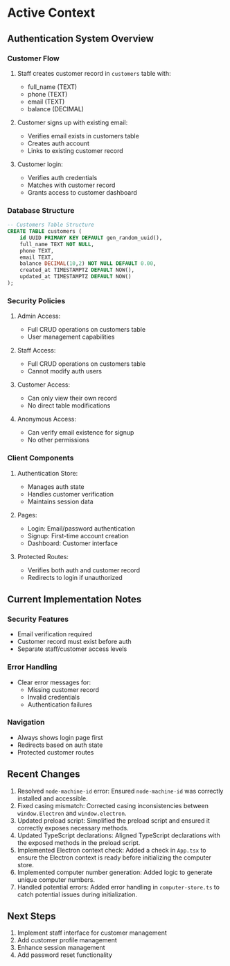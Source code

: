 # Active Context

## Authentication System Overview

### Customer Flow
1. Staff creates customer record in `customers` table with:
   - full_name (TEXT)
   - phone (TEXT)
   - email (TEXT)
   - balance (DECIMAL)

2. Customer signs up with existing email:
   - Verifies email exists in customers table
   - Creates auth account
   - Links to existing customer record

3. Customer login:
   - Verifies auth credentials
   - Matches with customer record
   - Grants access to customer dashboard

### Database Structure
```sql
-- Customers Table Structure
CREATE TABLE customers (
    id UUID PRIMARY KEY DEFAULT gen_random_uuid(),
    full_name TEXT NOT NULL,
    phone TEXT,
    email TEXT,
    balance DECIMAL(10,2) NOT NULL DEFAULT 0.00,
    created_at TIMESTAMPTZ DEFAULT NOW(),
    updated_at TIMESTAMPTZ DEFAULT NOW()
);
```

### Security Policies
1. Admin Access:
   - Full CRUD operations on customers table
   - User management capabilities

2. Staff Access:
   - Full CRUD operations on customers table
   - Cannot modify auth users

3. Customer Access:
   - Can only view their own record
   - No direct table modifications

4. Anonymous Access:
   - Can verify email existence for signup
   - No other permissions

### Client Components
1. Authentication Store:
   - Manages auth state
   - Handles customer verification
   - Maintains session data

2. Pages:
   - Login: Email/password authentication
   - Signup: First-time account creation
   - Dashboard: Customer interface

3. Protected Routes:
   - Verifies both auth and customer record
   - Redirects to login if unauthorized

## Current Implementation Notes

### Security Features
- Email verification required
- Customer record must exist before auth
- Separate staff/customer access levels

### Error Handling
- Clear error messages for:
  - Missing customer record
  - Invalid credentials
  - Authentication failures

### Navigation
- Always shows login page first
- Redirects based on auth state
- Protected customer routes

## Recent Changes
1. Resolved `node-machine-id` error: Ensured `node-machine-id` was correctly installed and accessible.
2. Fixed casing mismatch: Corrected casing inconsistencies between `window.Electron` and `window.electron`.
3. Updated preload script: Simplified the preload script and ensured it correctly exposes necessary methods.
4. Updated TypeScript declarations: Aligned TypeScript declarations with the exposed methods in the preload script.
5. Implemented Electron context check: Added a check in `App.tsx` to ensure the Electron context is ready before initializing the computer store.
6. Implemented computer number generation: Added logic to generate unique computer numbers.
7. Handled potential errors: Added error handling in `computer-store.ts` to catch potential issues during initialization.

## Next Steps
1. Implement staff interface for customer management
2. Add customer profile management
3. Enhance session management
4. Add password reset functionality
